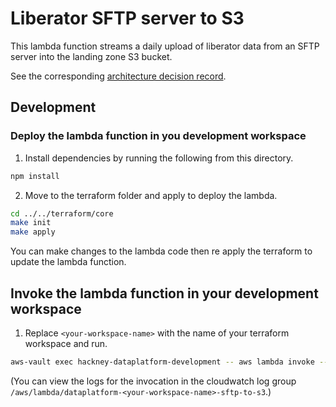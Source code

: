 # Liberator SFTP server to S3

This lambda function streams a daily upload of liberator data from an SFTP server into the landing zone S3 bucket.

See the corresponding [architecture decision record](http://playbook.hackney.gov.uk/Data-Platform-Playbook/architecture-decisions/0007-sftp-to-s3-lambda).


## Development
### Deploy the lambda function in you development workspace

1. Install dependencies by running the following from this directory.
```sh
npm install
```

2. Move to the terraform folder and apply to deploy the lambda.
```sh
cd ../../terraform/core
make init
make apply
```

You can make changes to the lambda code then re apply the terraform to update the lambda function.

## Invoke the lambda function in your development workspace

1. Replace `<your-workspace-name>` with the name of your terraform workspace and run.
```sh
aws-vault exec hackney-dataplatform-development -- aws lambda invoke --function-name dataplatform-<your-workspace-name>-sftp-to-s3 out
```
(You can view the logs for the invocation in the cloudwatch log group `/aws/lambda/dataplatform-<your-workspace-name>-sftp-to-s3`.)